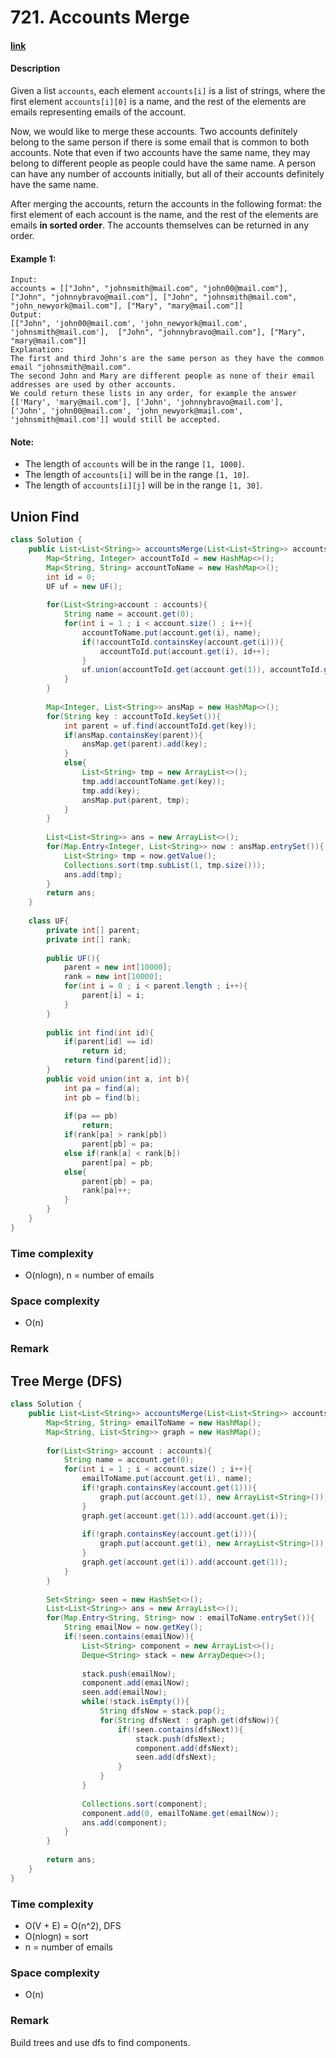 # 721. Accounts Merge

#### [link](https://leetcode.com/problems/accounts-merge/) 

#### Description
Given a list `accounts`, each element `accounts[i]` is a list of strings, where the first element `accounts[i][0]` is a name, and the rest of the elements are emails representing emails of the account.

Now, we would like to merge these accounts. Two accounts definitely belong to the same person if there is some email that is common to both accounts. Note that even if two accounts have the same name, they may belong to different people as people could have the same name. A person can have any number of accounts initially, but all of their accounts definitely have the same name.

After merging the accounts, return the accounts in the following format: the first element of each account is the name, and the rest of the elements are emails **in sorted order**. The accounts themselves can be returned in any order.


#### Example 1:
```
Input: 
accounts = [["John", "johnsmith@mail.com", "john00@mail.com"], ["John", "johnnybravo@mail.com"], ["John", "johnsmith@mail.com", "john_newyork@mail.com"], ["Mary", "mary@mail.com"]]
Output: 
[["John", 'john00@mail.com', 'john_newyork@mail.com', 'johnsmith@mail.com'],  ["John", "johnnybravo@mail.com"], ["Mary", "mary@mail.com"]]
Explanation: 
The first and third John's are the same person as they have the common email "johnsmith@mail.com".
The second John and Mary are different people as none of their email addresses are used by other accounts.
We could return these lists in any order, for example the answer [['Mary', 'mary@mail.com'], ['John', 'johnnybravo@mail.com'], 
['John', 'john00@mail.com', 'john_newyork@mail.com', 'johnsmith@mail.com']] would still be accepted.
```

#### Note:
* The length of  `accounts` will be in the range `[1, 1000]`.
* The length of `accounts[i]` will be in the range `[1, 10]`.
* The length of `accounts[i][j]` will be in the range `[1, 30]`.


## Union Find
```java
class Solution {
    public List<List<String>> accountsMerge(List<List<String>> accounts) {
        Map<String, Integer> accountToId = new HashMap<>();
        Map<String, String> accountToName = new HashMap<>();
        int id = 0;
        UF uf = new UF();
        
        for(List<String>account : accounts){
            String name = account.get(0);
            for(int i = 1 ; i < account.size() ; i++){
                accountToName.put(account.get(i), name);
                if(!accountToId.containsKey(account.get(i))){
                    accountToId.put(account.get(i), id++);
                }
                uf.union(accountToId.get(account.get(1)), accountToId.get(account.get(i)));
            }
        }
        
        Map<Integer, List<String>> ansMap = new HashMap<>();
        for(String key : accountToId.keySet()){
            int parent = uf.find(accountToId.get(key));
            if(ansMap.containsKey(parent)){
                ansMap.get(parent).add(key);
            }
            else{
                List<String> tmp = new ArrayList<>();
                tmp.add(accountToName.get(key));
                tmp.add(key);
                ansMap.put(parent, tmp);
            }
        }
        
        List<List<String>> ans = new ArrayList<>();
        for(Map.Entry<Integer, List<String>> now : ansMap.entrySet()){
            List<String> tmp = now.getValue();
            Collections.sort(tmp.subList(1, tmp.size()));
            ans.add(tmp);
        }
        return ans;
    }
    
    class UF{
        private int[] parent;
        private int[] rank;
        
        public UF(){
            parent = new int[10000];
            rank = new int[10000];
            for(int i = 0 ; i < parent.length ; i++){
                parent[i] = i;
            }
        }
        
        public int find(int id){
            if(parent[id] == id)
                return id;
            return find(parent[id]);
        }
        public void union(int a, int b){
            int pa = find(a);
            int pb = find(b);
            
            if(pa == pb)
                return;
            if(rank[pa] > rank[pb])
                parent[pb] = pa;
            else if(rank[a] < rank[b])
                parent[pa] = pb;
            else{
                parent[pb] = pa;
                rank[pa]++;
            }
        }
    }
}
```
### Time complexity
* O(nlogn), n = number of emails
### Space complexity
* O(n)
### Remark

## Tree Merge (DFS)
```java
class Solution {
    public List<List<String>> accountsMerge(List<List<String>> accounts) {
        Map<String, String> emailToName = new HashMap();
        Map<String, List<String>> graph = new HashMap();
        
        for(List<String> account : accounts){
            String name = account.get(0);
            for(int i = 1 ; i < account.size() ; i++){
                emailToName.put(account.get(i), name);
                if(!graph.containsKey(account.get(1))){
                    graph.put(account.get(1), new ArrayList<String>());
                }
                graph.get(account.get(1)).add(account.get(i));
                
                if(!graph.containsKey(account.get(i))){
                    graph.put(account.get(i), new ArrayList<String>());
                }
                graph.get(account.get(i)).add(account.get(1));
            }
        }
        
        Set<String> seen = new HashSet<>();
        List<List<String>> ans = new ArrayList<>();
        for(Map.Entry<String, String> now : emailToName.entrySet()){
            String emailNow = now.getKey();
            if(!seen.contains(emailNow)){
                List<String> component = new ArrayList<>();
                Deque<String> stack = new ArrayDeque<>();
                
                stack.push(emailNow);
                component.add(emailNow);
                seen.add(emailNow);
                while(!stack.isEmpty()){
                    String dfsNow = stack.pop();
                    for(String dfsNext : graph.get(dfsNow)){
                        if(!seen.contains(dfsNext)){
                            stack.push(dfsNext);
                            component.add(dfsNext);
                            seen.add(dfsNext);
                        }
                    }
                }
                
                Collections.sort(component);
                component.add(0, emailToName.get(emailNow));
                ans.add(component);
            }
        }
        
        return ans;
    }
}
```
### Time complexity
* O(V + E) = O(n^2), DFS
* O(nlogn) = sort
* n = number of emails
### Space complexity
* O(n)
### Remark
Build trees and use dfs to find components.
